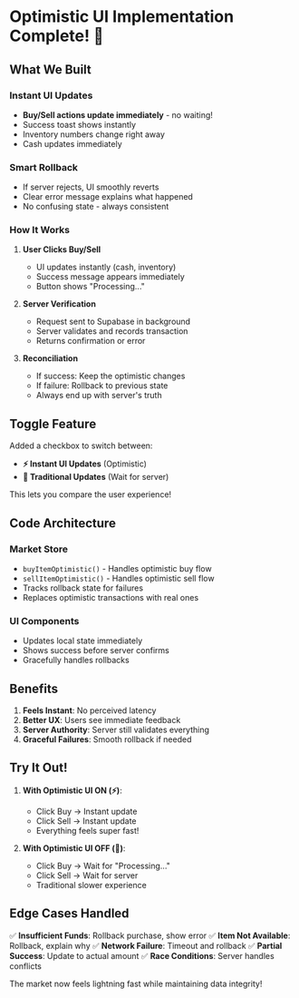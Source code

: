# Optimistic UI Implementation Complete! 🚀

## What We Built

### Instant UI Updates
- **Buy/Sell actions update immediately** - no waiting!
- Success toast shows instantly
- Inventory numbers change right away
- Cash updates immediately

### Smart Rollback
- If server rejects, UI smoothly reverts
- Clear error message explains what happened
- No confusing state - always consistent

### How It Works

1. **User Clicks Buy/Sell**
   - UI updates instantly (cash, inventory)
   - Success message appears immediately
   - Button shows "Processing..." 

2. **Server Verification**
   - Request sent to Supabase in background
   - Server validates and records transaction
   - Returns confirmation or error

3. **Reconciliation**
   - If success: Keep the optimistic changes
   - If failure: Rollback to previous state
   - Always end up with server's truth

## Toggle Feature

Added a checkbox to switch between:
- **⚡ Instant UI Updates** (Optimistic)
- **🐌 Traditional Updates** (Wait for server)

This lets you compare the user experience!

## Code Architecture

### Market Store
- `buyItemOptimistic()` - Handles optimistic buy flow
- `sellItemOptimistic()` - Handles optimistic sell flow
- Tracks rollback state for failures
- Replaces optimistic transactions with real ones

### UI Components
- Updates local state immediately
- Shows success before server confirms
- Gracefully handles rollbacks

## Benefits

1. **Feels Instant**: No perceived latency
2. **Better UX**: Users see immediate feedback
3. **Server Authority**: Server still validates everything
4. **Graceful Failures**: Smooth rollback if needed

## Try It Out!

1. **With Optimistic UI ON (⚡)**:
   - Click Buy → Instant update
   - Click Sell → Instant update
   - Everything feels super fast!

2. **With Optimistic UI OFF (🐌)**:
   - Click Buy → Wait for "Processing..."
   - Click Sell → Wait for server
   - Traditional slower experience

## Edge Cases Handled

✅ **Insufficient Funds**: Rollback purchase, show error
✅ **Item Not Available**: Rollback, explain why
✅ **Network Failure**: Timeout and rollback
✅ **Partial Success**: Update to actual amount
✅ **Race Conditions**: Server handles conflicts

The market now feels lightning fast while maintaining data integrity!